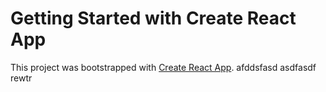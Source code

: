 # Getting Started with Create React App

This project was bootstrapped with [Create React App](https://github.com/facebook/create-react-app).
afddsfasd
asdfasdf
rewtr